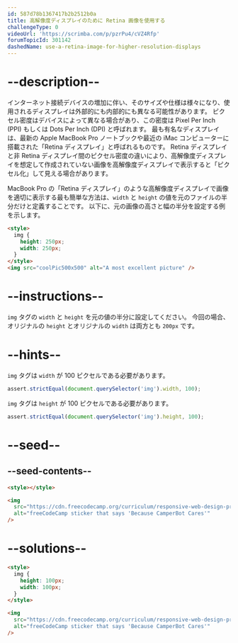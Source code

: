 ```yaml
---
id: 587d78b1367417b2b2512b0a
title: 高解像度ディスプレイのために Retina 画像を使用する
challengeType: 0
videoUrl: 'https://scrimba.com/p/pzrPu4/cVZ4Rfp'
forumTopicId: 301142
dashedName: use-a-retina-image-for-higher-resolution-displays
---
```


# --description--

インターネット接続デバイスの増加に伴い、そのサイズや仕様は様々になり、使用されるディスプレイは外部的にも内部的にも異なる可能性があります。 ピクセル密度はデバイスによって異なる場合があり、この密度は Pixel Per Inch (PPI) もしくは Dots Per Inch (DPI) と呼ばれます。 最も有名なディスプレイは、最新の Apple MacBook Pro ノートブックや最近の iMac コンピューターに搭載された「Retina ディスプレイ」と呼ばれるものです。 Retina ディスプレイと非 Retina ディスプレイ間のピクセル密度の違いにより、高解像度ディスプレイを想定して作成されていない画像を高解像度ディスプレイで表示すると「ピクセル化」して見える場合があります。

MacBook Pro の「Retina ディスプレイ」のような高解像度ディスプレイで画像を適切に表示する最も簡単な方法は、`width` と `height` の値を元のファイルの半分だけと定義することです。 以下に、元の画像の高さと幅の半分を設定する例を示します。

```html
<style>
  img {
    height: 250px;
    width: 250px;
  }
</style>
<img src="coolPic500x500" alt="A most excellent picture" />
```

# --instructions--

`img` タグの `width` と `height` を元の値の半分に設定してください。 今回の場合、オリジナルの `height` とオリジナルの `width` は両方とも `200px` です。

# --hints--

`img` タグは `width` が 100 ピクセルである必要があります。

```js
assert.strictEqual(document.querySelector('img').width, 100);
```

`img` タグは `height` が 100 ピクセルである必要があります。

```js
assert.strictEqual(document.querySelector('img').height, 100);
```

# --seed--

## --seed-contents--

```html
<style></style>

<img
  src="https://cdn.freecodecamp.org/curriculum/responsive-web-design-principles/FCCStickers-CamperBot200x200.jpg"
  alt="freeCodeCamp sticker that says 'Because CamperBot Cares'"
/>
```

# --solutions--

```html
<style>
  img {
    height: 100px;
    width: 100px;
  }
</style>

<img
  src="https://cdn.freecodecamp.org/curriculum/responsive-web-design-principles/FCCStickers-CamperBot200x200.jpg"
  alt="freeCodeCamp sticker that says 'Because CamperBot Cares'"
/>
```
